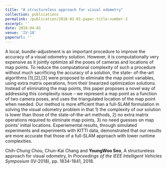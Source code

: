 ```yaml
---
title: "A structureless approach for visual odometry"
collection: publications
permalink: /publication/2018-01-01-paper-title-number-3
excerpt: ''
date: 2018-04-01
venue: 'IV-18'
paperurl: ''
---
```

A local, bundle-adjustment is an important procedure to improve the accuracy of a visual odometry solution.
However, it is computationally very expensive as it jointly
optimize all the poses of cameras and locations of map points.
To reduce the computational complexity of such a procedure
without much sacrificing the accuracy of a solution, the state-
of-the-art algorithms [1],[2],[3] were proposed to eliminate the
map point variables, using extra matrix operations, from their
linearized optimization solutions. Instead of eliminating the
map points, this paper proposes a novel way of addressing this
complexity issue – we represent a map point as a function
of two camera poses, and uses the triangulated location of
the map point when needed. Our method is more efficient
than a full-SLAM formulation in solving the visual odometry
problem in that 1) the complexity of our solution is lower
than those of the state-of-the-art methods, 2) no extra matrix
operations required to eliminate map points, 3) no need guesses
on map points’ initial locations. Experiemental results, through
simulated experiments and experiments with KITTI data,
demonstrated that our results are more accurate that those
of a full-SLAM approach with lower runtime complexities.

Chih-Chung Chou, Chun-Kai Chang and **YoungWoo Seo**, A structureless approach for visual odometry, In <i>Proceedings of the IEEE Intelligent Vehicles Symposium</i> (IV-2018), pp. 1834-1841, 2018.
